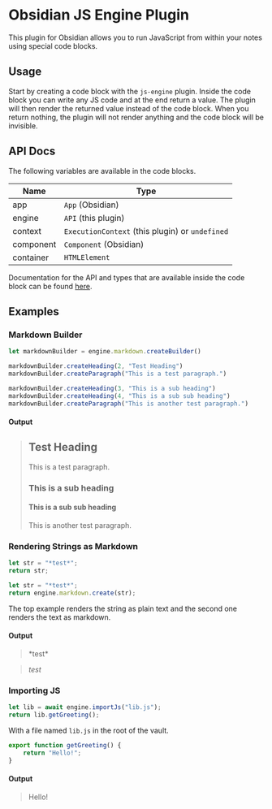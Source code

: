 # Obsidian JS Engine Plugin

This plugin for Obsidian allows you to run JavaScript from within your notes using special code blocks.

## Usage

Start by creating a code block with the `js-engine` plugin. Inside the code block you can write any JS code and at the end return a value. 
The plugin will then render the returned value instead of the code block. When you return nothing, the plugin will not render anything and the code block will be invisible.

## API Docs

The following variables are available in the code blocks.

| Name      | Type                                            |
|-----------|-------------------------------------------------|
| app       | `App` (Obsidian)                                |
| engine    | `API` (this plugin)                             |
| context   | `ExecutionContext` (this plugin) or `undefined` |
| component | `Component` (Obsidian)                          |
| container | `HTMLElement`                                   |

Documentation for the API and types that are available inside the code block can be found [here](https://mprojectscode.github.io/obsidian-js-engine-plugin/classes/API.API.html).

## Examples

### Markdown Builder

```js
let markdownBuilder = engine.markdown.createBuilder()

markdownBuilder.createHeading(2, "Test Heading")
markdownBuilder.createParagraph("This is a test paragraph.")

markdownBuilder.createHeading(3, "This is a sub heading")
markdownBuilder.createHeading(4, "This is a sub sub heading")
markdownBuilder.createParagraph("This is another test paragraph.")
```

#### Output

> ## Test Heading
> This is a test paragraph.
> ### This is a sub heading
> #### This is a sub sub heading
> This is another test paragraph.

### Rendering Strings as Markdown

```js
let str = "*test*";
return str;
```

```js
let str = "*test*";
return engine.markdown.create(str);
```

The top example renders the string as plain text and the second one renders the text as markdown.

#### Output 

> \*test\*

> *test*

### Importing JS

```js
let lib = await engine.importJs("lib.js");
return lib.getGreeting();
```

With a file named `lib.js` in the root of the vault.

```js
export function getGreeting() {
	return "Hello!";
}
```

#### Output

> Hello!



